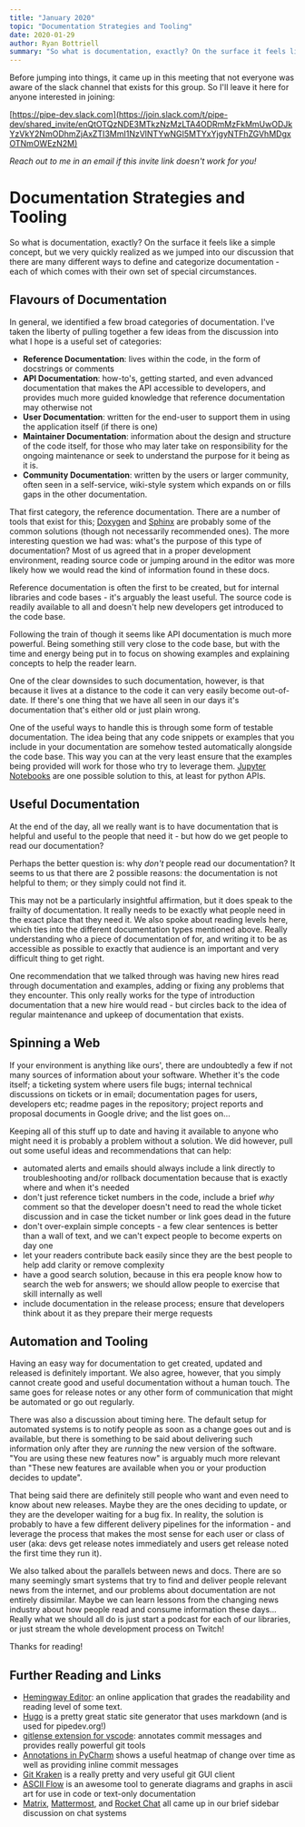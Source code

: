 ```yaml
---
title: "January 2020"
topic: "Documentation Strategies and Tooling"
date: 2020-01-29
author: Ryan Bottriell
summary: "So what is documentation, exactly? On the surface it feels like a simple concept, but we very quickly realized as we jumped into our discussion that there are many different ways to define and categorize documentation - each of which comes with their own set of special circumstances."
---
```


Before jumping into things, it came up in this meeting that not everyone was aware of the slack channel that exists for this group. So I'll leave it here for anyone interested in joining:

[https://pipe-dev.slack.com](https://join.slack.com/t/pipe-dev/shared_invite/enQtOTQzNDE3MTkzNzMzLTA4ODRmMzFkMmUwODJkYzVkY2NmODhmZjAxZTI3MmI1NzVlNTYwNGI5MTYxYjgyNTFhZGVhMDgxOTNmOWEzN2M)

_Reach out to me in an email if this invite link doesn't work for you!_

# Documentation Strategies and Tooling

So what is documentation, exactly? On the surface it feels like a simple concept, but we very quickly realized as we jumped into our discussion that there are many different ways to define and categorize documentation - each of which comes with their own set of special circumstances.

## Flavours of Documentation

In general, we identified a few broad categories of documentation. I've taken the liberty of pulling together a few ideas from the discussion into what I hope is a useful set of categories:

- **Reference Documentation**: lives within the code, in the form of docstrings or comments
- **API Documentation**: how-to's, getting started, and even advanced documentation that makes the API accessible to developers, and provides much more guided knowledge that reference documentation may otherwise not
- **User Documentation**: written for the end-user to support them in using the application itself (if there is one)
- **Maintainer Documentation**: information about the design and structure of the code itself, for those who may later take on responsibility for the ongoing maintenance or seek to understand the purpose for it being as it is.
- **Community Documentation**: written by the users or larger community, often seen in a self-service, wiki-style system which expands on or fills gaps in the other documentation.

That first category, the reference documentation. There are a number of tools that exist for this; [Doxygen](http://www.doxygen.nl/) and [Sphinx](https://www.sphinx-doc.org/) are probably some of the common solutions (though not necessarily recommended ones). The more interesting question we had was: what's the purpose of this type of documentation? Most of us agreed that in a proper development environment, reading source code or jumping around in the editor was more likely how we would read the kind of information found in these docs.

Reference documentation is often the first to be created, but for internal libraries and code bases - it's arguably the least useful. The source code is readily available to all and doesn't help new developers get introduced to the code base.

Following the train of though it seems like API documentation is much more powerful. Being something still very close to the code base, but with the time and energy being put in to focus on showing examples and explaining concepts to help the reader learn.

One of the clear downsides to such documentation, however, is that because it lives at a distance to the code it can very easily become out-of-date. If there's one thing that we have all seen in our days it's documentation that's either old or just plain wrong.

One of the useful ways to handle this is through some form of testable documentation. The idea being that any code snippets or examples that you include in your documentation are somehow tested automatically alongside the code base. This way you can at the very least ensure that the examples being provided will work for those who try to leverage them. [Jupyter Notebooks](https://jupyter.org/) are one possible solution to this, at least for python APIs.

## Useful Documentation

At the end of the day, all we really want is to have documentation that is helpful and useful to the people that need it - but how do we get people to read our documentation?

Perhaps the better question is: why _don't_ people read our documentation? It seems to us that there are 2 possible reasons: the documentation is not helpful to them; or they simply could not find it.

This may not be a particularly insightful affirmation, but it does speak to the frailty of documentation. It really needs to be exactly what people need in the exact place that they need it. We also spoke about reading levels here, which ties into the different documentation types mentioned above. Really understanding who a piece of documentation of for, and writing it to be as accessible as possible to exactly that audience is an important and very difficult thing to get right.

One recommendation that we talked through was having new hires read through documentation and examples, adding or fixing any problems that they encounter. This only really works for the type of introduction documentation that a new hire would read - but circles back to the idea of regular maintenance and upkeep of documentation that exists.

## Spinning a Web

If your environment is anything like ours', there are undoubtedly a few if not many sources of information about your software. Whether it's the code itself; a ticketing system where users file bugs; internal technical discussions on tickets or in email; documentation pages for users, developers etc; readme pages in the repository; project reports and proposal documents in Google drive; and the list goes on...

Keeping all of this stuff up to date and having it available to anyone who might need it is probably a problem without a solution. We did however, pull out some useful ideas and recommendations that can help:

- automated alerts and emails should always include a link directly to troubleshooting and/or rollback documentation because that is exactly where and when it's needed
- don't just reference ticket numbers in the code, include a brief _why_ comment so that the developer doesn't need to read the whole ticket discussion and in case the ticket number or link goes dead in the future
- don't over-explain simple concepts - a few clear sentences is better than a wall of text, and we can't expect people to become experts on day one
- let your readers contribute back easily since they are the best people to help add clarity or remove complexity
- have a good search solution, because in this era people know how to search the web for answers; we should allow people to exercise that skill internally as well
- include documentation in the release process; ensure that developers think about it as they prepare their merge requests

## Automation and Tooling

Having an easy way for documentation to get created, updated and released is definitely important. We also agree, however, that you simply cannot create good and useful documentation without a human touch. The same goes for release notes or any other form of communication that might be automated or go out regularly.

There was also a discussion about timing here. The default setup for automated systems is to notify people as soon as a change goes out and is available, but there is something to be said about delivering such information only after they are _running_ the new version of the software. "You are using these new features now" is arguably much more relevant than "These new features are available when you or your production decides to update".

That being said there are definitely still people who want and even need to know about new releases. Maybe they are the ones deciding to update, or they are the developer waiting for a bug fix. In reality, the solution is probably to have a few different delivery pipelines for the information - and leverage the process that makes the most sense for each user or class of user (aka: devs get release notes immediately and users get release noted the first time they run it).

We also talked about the parallels between news and docs. There are so many seemingly smart systems that try to find and deliver people relevant news from the internet, and our problems about documentation are not entirely dissimilar. Maybe we can learn lessons from the changing news industry about how people read and consume information these days... Really what we should all do is just start a podcast for each of our libraries, or just stream the whole development process on Twitch!

Thanks for reading!

## Further Reading and Links

- [Hemingway Editor](http://www.hemingwayapp.com/): an online application that grades the readability and reading level of some text.
- [Hugo](https://gohugo.io) is a pretty great static site generator that uses markdown (and is used for pipedev.org!)
- [gitlense extension for vscode](https://marketplace.visualstudio.com/items?itemName=eamodio.gitlens): annotates commit messages and provides really powerful git tools
- [Annotations in PyCharm](https://www.jetbrains.com/help/pycharm/investigate-changes.html#annotate) shows a useful heatmap of change over time as well as providing inline commit messages
- [Git Kraken](https://www.gitkraken.com/) is a really pretty and very useful git GUI client
- [ASCII Flow](http://asciiflow.com/) is an awesome tool to generate diagrams and graphs in ascii art for use in code or text-only documentation
- [Matrix](https://matrix.org/), [Mattermost](https://mattermost.com), and [Rocket Chat](https://rocket.chat) all came up in our brief sidebar discussion on chat systems
